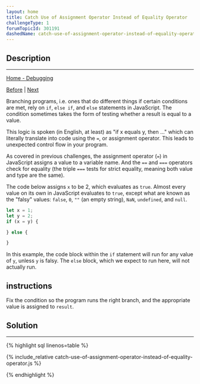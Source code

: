```yaml
---
layout: home
title: Catch Use of Assignment Operator Instead of Equality Operator
challengeType: 1
forumTopicId: 301191
dashedName: catch-use-of-assignment-operator-instead-of-equality-operator
---
```


<div class="row">
<div class="columnStmt" markdown="1">

## Description
------

[Home - Debugging](../debugging/README.md)

[Before](./catch-mixed-usage-of-single-and-double-quotes.md)  | [Next](./catch-missing-open-and-closing-parenthesis-after-a-function-call.md)

Branching programs, i.e. ones that do different things if certain conditions are met, rely on `if`, `else if`, and `else` statements in JavaScript. The condition sometimes takes the form of testing whether a result is equal to a value.

This logic is spoken (in English, at least) as "if x equals y, then ..." which can literally translate into code using the `=`, or assignment operator. This leads to unexpected control flow in your program.

As covered in previous challenges, the assignment operator (`=`) in JavaScript assigns a value to a variable name. And the `==` and `===` operators check for equality (the triple `===` tests for strict equality, meaning both value and type are the same).

The code below assigns `x` to be 2, which evaluates as `true`. Almost every value on its own in JavaScript evaluates to `true`, except what are known as the "falsy" values: `false`, `0`, `""` (an empty string), `NaN`, `undefined`, and `null`.

```js
let x = 1;
let y = 2;
if (x = y) {

} else {

}
```

In this example, the code block within the `if` statement will run for any value of `y`, unless `y` is falsy. The `else` block, which we expect to run here, will not actually run.

##  instructions 

Fix the condition so the program runs the right branch, and the appropriate value is assigned to `result`.

</div>
<div class="columnSol" markdown="1">

## Solution
------

{% highlight sql linenos=table %}

{% include_relative catch-use-of-assignment-operator-instead-of-equality-operator.js %}

{% endhighlight %}

</div>
</div>


